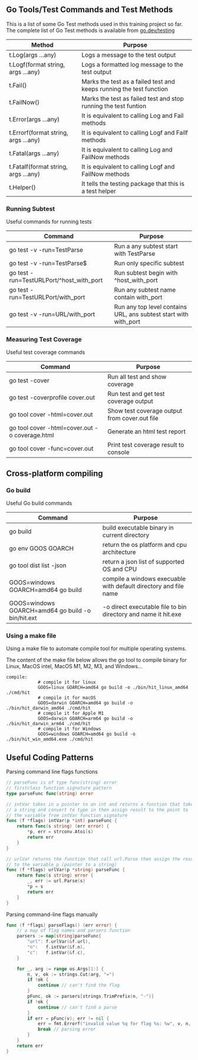 ## Go Tools/Test Commands and Test Methods 

This is a list of some Go Test methods used in this training project so far. 
The complete list of Go Test methods is available from [go.dev/testing](https://pkg.go.dev/testing#pkg-index)

| Method                               | Purpose                                                             |
| ------------------------------------ | ------------------------------------------------------------------- |
| t.Log(args ...any)                   | Logs a message to the test output                                   |
| t.Logf(format string, args ...any)   | Logs a formatted log message to the test output                     |
| t.Fail()                             | Marks the test as a failed test and keeps running the test function |
| t.FailNow()                          | Marks the test as failed test and stop running the test funtion     |
| t.Error(args ...any)                 | It is equivalent to calling Log and Fail methods                    |
| t.Errorf(format string, args ...any) | It is equivalent to calling Logf and Failf methods                  |
| t.Fatal(args ...any)                 | It is equivalent to calling Log and FailNow methods                 |
| t.Fatalf(format string, args ...any) | It is equivalent to calling Logf and FailNow methods                |
| t.Helper()                           | It tells the testing package that this is a test helper             |

### Running Subtest
Useful commands for running tests  

| Command                                  | Purpose                                                          |
| ---------------------------------------- | ---------------------------------------------------------------- |
| go test -v -run=TestParse                | Run a any subtest start with TestParse                           |
| go test -v -run=TestParse$               | Run only specific subtest                                        |
| go test -run=TestURLPort/^host_with_port | Run subtest begin with ^host_with_port                           |
| go test -run=TestURLPort/with_port       | Run any subtest name contain with_port                           |
| go test -v -run=URL/with_port            | Run any top level contains URL, ans subtest start with with_port |

### Measuring Test Coverage
Useful test coverage commands 

| Command                                        | Purpose                                       |
| ---------------------------------------------- | --------------------------------------------- |
| go test -cover                                 | Run all test and show coverage                |
| go test -coverprofile cover.out                | Run test and get test coverage output         |
| go tool cover -html=cover.out                  | Show test coverage output from cover.out file |
| go tool cover -html=cover.out -o coverage.html | Generate an html test report                  |
| go tool cover -func=cover.out                  | Print test coverage result to console         |
 
## Cross-platform compiling 

### Go build 

Useful Go build commands

| Command                                           | Purpose                                                          |
| ------------------------------------------------- | ---------------------------------------------------------------- |
| go build                                          | build executable binary in current directory                     |
| go env GOOS GOARCH                                | return the os platform and cpu architecture                      |
| go tool dist list -json                           | return a json list of supported OS and CPU                       |
| GOOS=windows GOARCH=amd64 go build                | compile a windows execuable with default directory and file name |
| GOOS=windows GOARCH=amd64 go build -o bin/hit.ext | -o direct executable file to bin directory and name it hit.exe   |

### Using a make file 
Using a make file to automate compile tool for multiple operating systems. 

The content of the make file below allows the go tool to compile binary for Linux, MacOS intel, MacOS M1, M2, M3, and Windows...  

```make
compile:
			# compile it for linux
			GOOS=linux GOARCH=amd64 go build -o ./bin/hit_linux_amd64 ./cmd/hit
			# compile it for macOS
			GOOS=darwin GOARCH=amd64 go build -o ./bin/hit_darwin_amd64 ./cmd/hit
			# compile it for Apple M1
			GOOS=darwin GOARCH=arm64 go build -o ./bin/hit_darwin_arm64 ./cmd/hit
			# compile it for Windows
			GOOS=windows GOARCH=amd64 go build -o ./bin/hit_win_amd64.exe ./cmd/hit
```

## Useful Coding Patterns

Parsing command line flags functions   

```go
// parseFunc is of type func(string) error 
// firstclass function signature pattern 
type parseFunc func(string) error 

// intVar takes in a pointer to an int and returns a function that take 
// a string and convert to type in then assign result to the point to 
// the variable from intVar function signature
func (f *flags) intVar(p *int) parseFunc {
	return func(s string) (err error) {
		*p, err = strconv.Atoi(s)
		return err
	}
}

// urlVar returns the function that call url.Parse then assign the result
// to the variable p (pointer to a string) 
func (f *flags) urlVar(p *string) parseFunc {
	return func(s string) error {
		_, err := url.Parse(s)
		*p = s
		return err
	}
}

```

Parsing command-line flags manually   
```go
func (f *flags) parseFlags() (err error) {
	// a map of flag names and parsers function
	parsers := map[string]parseFunc{
		"url": f.urlVar(&f.url),
		"n":   f.intVar(&f.n),
		"c":   f.intVar(&f.c),
	}

	for _, arg := range os.Args[1:] {
		n, v, ok := strings.Cut(arg, "=")
		if !ok {
			continue // can't find the flag
		}
		pFunc, ok := parsers[strings.TrimPrefix(n, "-")]
		if !ok {
			continue // can't find a parse
		}
		if err = pFunc(v); err != nil {
			err = fmt.Errorf("invalid value %q for flag %s: %w", v, n, err)
			break // parsing error
		}
	}
	return err
}
```